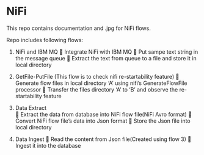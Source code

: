 # NiFi
This repo contains documentation and .jpg for NiFi flows.

Repo includes following flows:
1.	NiFi and IBM MQ	
	Integrate NiFi with IBM MQ
	Put sampe text string in the message queue
	Extract the text from queue to a file and store it in local directory

2.	GetFile-PutFile	(This flow is to check nifi re-startability feature)
	Generate flow files in local directory ‘A’ using nifi’s GenerateFlowFile processor
	Transfer the files directory ‘A’ to ‘B’ and observe the re-startability feature

3.	Data Extract	
	Extract the data from database into NiFi flow file(NiFi Avro format)
	Convert NiFi flow file’s data into Json format
	Store the Json file into local directory

4.	Data Ingest	
	Read the content from Json file(Created using flow 3)
	Ingest it into the database

